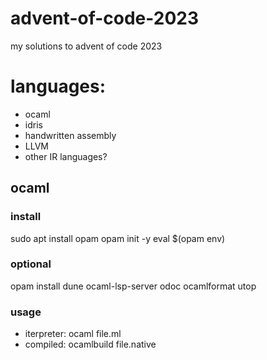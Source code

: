 # advent-of-code-2023
 my solutions to advent of code 2023

# languages:
- ocaml
- idris
- handwritten assembly
- LLVM
- other IR languages?

## ocaml

### install
sudo apt install opam
opam init -y
eval $(opam env)

### optional
opam install dune ocaml-lsp-server odoc ocamlformat utop

### usage
- iterpreter: ocaml file.ml
- compiled: ocamlbuild file.native
